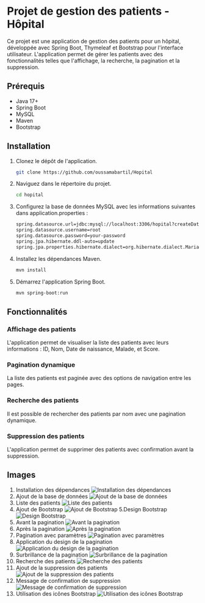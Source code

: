 # Projet de gestion des patients - Hôpital

Ce projet est une application de gestion des patients pour un hôpital, développée avec Spring Boot, Thymeleaf et Bootstrap pour l'interface utilisateur. L'application permet de gérer les patients avec des fonctionnalités telles que l'affichage, la recherche, la pagination et la suppression.

## Prérequis

- Java 17+
- Spring Boot
- MySQL
- Maven
- Bootstrap

## Installation

1. Clonez le dépôt de l'application.
   
   ```bash
   git clone https://github.com/oussamabartil/Hopital

2. Naviguez dans le répertoire du projet.

   ```bash
   cd hopital
3. Configurez la base de données MySQL avec les informations suivantes dans application.properties :

   ```bash
   spring.datasource.url=jdbc:mysql://localhost:3306/hopital?createDatabaseIfNotExist=true
   spring.datasource.username=root
   spring.datasource.password=your-password
   spring.jpa.hibernate.ddl-auto=update
   spring.jpa.properties.hibernate.dialect=org.hibernate.dialect.MariaDBDialect

4. Installez les dépendances Maven.

    ```bash
    mvn install

5. Démarrez l'application Spring Boot.

    ```bash
    mvn spring-boot:run

## Fonctionnalités
### Affichage des patients
L'application permet de visualiser la liste des patients avec leurs informations : ID, Nom, Date de naissance, Malade, et Score.

### Pagination dynamique
La liste des patients est paginée avec des options de navigation entre les pages.

### Recherche des patients
Il est possible de rechercher des patients par nom avec une pagination dynamique.

### Suppression des patients
L'application permet de supprimer des patients avec confirmation avant la suppression.

## Images
1. Installation des dépendances
   ![Installation des dépendances](images/1installation-des-dependance.jpg)
2. Ajout de la base de données
   ![Ajout de la base de données](images/2ajout-bd.jpg)
3. Liste des patients
   ![Liste des patients](images/3liste-patients.jpg)
4. Ajout de Bootstrap
   ![Ajout de Bootstrap](images/4ajout-de-bootstrap.jpg)
5.Design Bootstrap
   ![Design Bootstrap](images/5design-bootstrap.jpg)
6. Avant la pagination
   ![Avant la pagination](images/6avant-la-pagination.jpg)
7. Après la pagination
   ![Après la pagination](images/7apres-pagination.jpg)
8. Pagination avec paramètres
   ![Pagination avec paramètres](images/8pagination-en-utilisant-les-parametres.jpg)
9. Application du design de la pagination
   ![Application du design de la pagination](images/9appliquer-le-design-de-la-pagination.jpg)
10. Surbrillance de la pagination
    ![Surbrillance de la pagination](images/10surbrillance-pagination.jpg)
11. Recherche des patients
    ![Recherche des patients](images/11la-recherche.jpg)
12. Ajout de la suppression des patients
    ![Ajout de la suppression des patients](images/12ajouter-la-suppression-des-patient.jpg)
13. Message de confirmation de suppression
    ![Message de confirmation de suppression](images/13message-de-confirmation-de-supression.jpg)
14. Utilisation des icônes Bootstrap
    ![Utilisation des icônes Bootstrap](images/14utilisation-des-icons-bootstrap.png)
